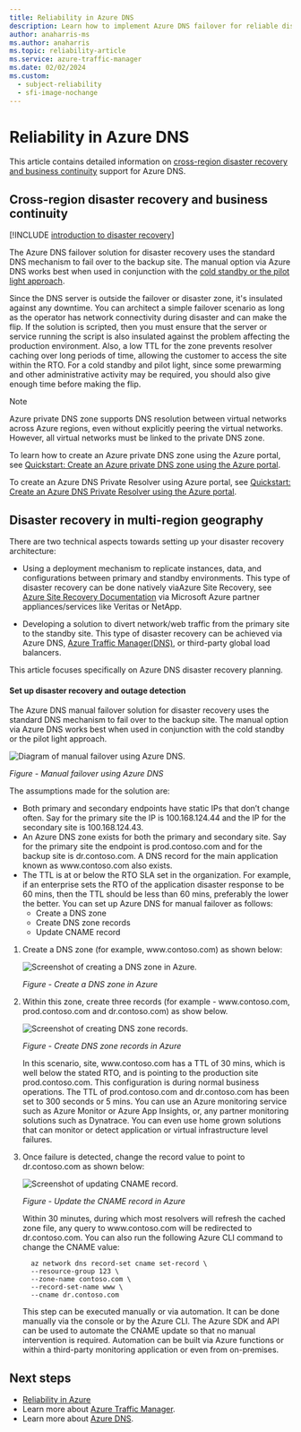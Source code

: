 ```yaml
---
title: Reliability in Azure DNS
description: Learn how to implement Azure DNS failover for reliable disaster recovery by using cross-region backup sites and automated DNS switching strategies.
author: anaharris-ms
ms.author: anaharris
ms.topic: reliability-article
ms.service: azure-traffic-manager
ms.date: 02/02/2024
ms.custom:
  - subject-reliability
  - sfi-image-nochange
---
```



# Reliability in Azure DNS

This article contains detailed information on [cross-region disaster recovery and business continuity](#cross-region-disaster-recovery-and-business-continuity) support for Azure DNS. 




## Cross-region disaster recovery and business continuity

[!INCLUDE [introduction to disaster recovery](includes/reliability-disaster-recovery-description-include.md)]


The Azure DNS failover solution for disaster recovery uses the standard DNS mechanism to fail over to the backup site. The manual option via Azure DNS works best when used in conjunction with the [cold standby or the pilot light approach](/azure/well-architected/reliability/highly-available-multi-region-design#active-passive).

Since the DNS server is outside the failover or disaster zone, it's insulated against any downtime. You can architect a simple failover scenario as long as the operator has network connectivity during disaster and can make the flip. If the solution is scripted, then you must ensure that the server or service running the script is also insulated against the problem affecting the production environment. Also, a low TTL for the zone prevents resolver caching over long periods of time, allowing the customer to access the site within the RTO. For a cold standby and pilot light, since some prewarming and other administrative activity may be required, you should also give enough time before making the flip.

>[!NOTE]
>Azure private DNS zone supports DNS resolution between virtual networks across Azure regions, even without explicitly peering the virtual networks.  However, all virtual networks must be linked to the private DNS zone. 

To learn how to create an Azure private DNS zone using the Azure portal, see [Quickstart: Create an Azure private DNS zone using the Azure portal](/azure/dns/private-dns-getstarted-portal). 

To create an Azure DNS Private Resolver using Azure portal, see [Quickstart: Create an Azure DNS Private Resolver using the Azure portal](/azure/dns/dns-private-resolver-get-started-portal).



## Disaster recovery in multi-region geography

There are two technical aspects towards setting up your disaster recovery architecture:

-  Using a deployment mechanism to replicate instances, data, and configurations between primary and standby environments. This type of disaster recovery can be done natively viaAzure Site Recovery, see [Azure Site Recovery Documentation](../site-recovery/index.yml) via Microsoft Azure partner appliances/services like Veritas or NetApp. 

- Developing a solution to divert network/web traffic from the primary site to the standby site. This type of disaster recovery can be achieved via Azure DNS, [Azure Traffic Manager(DNS)](reliability-traffic-manager.md), or third-party global load balancers. 

This article focuses specifically on Azure DNS disaster recovery planning.


#### Set up disaster recovery and outage detection 

The Azure DNS manual failover solution for disaster recovery uses the standard DNS mechanism to fail over to the backup site. The manual option via Azure DNS works best when used in conjunction with the cold standby or the pilot light approach.

![Diagram of manual failover using Azure DNS.](../networking/media/disaster-recovery-dns-traffic-manager/manual-failover-using-dns.png)

*Figure - Manual failover using Azure DNS*

The assumptions made for the solution are:
- Both primary and secondary endpoints have static IPs that don’t change often. Say for the primary site the IP is 100.168.124.44 and the IP for the secondary site is 100.168.124.43.
- An Azure DNS zone exists for both the primary and secondary site. Say for the primary site the endpoint is prod.contoso.com and for the backup site is dr.contoso.com. A DNS record for the main application known as www\.contoso.com also exists.   
- The TTL is at or below the RTO SLA set in the organization. For example, if an enterprise sets the RTO of the application disaster response to be 60 mins, then the TTL should be less than 60 mins, preferably the lower the better. 
  You can set up Azure DNS for manual failover as follows:
    - Create a DNS zone
    - Create DNS zone records
    - Update CNAME record

1. Create a DNS zone (for example, www\.contoso.com) as shown below:

    ![Screenshot of creating a DNS zone in Azure.](../networking/media/disaster-recovery-dns-traffic-manager/create-dns-zone.png)

    *Figure - Create a DNS zone in Azure*

1.  Within this zone, create three records (for example - www\.contoso.com, prod.contoso.com and dr.contoso.com) as show below.

    ![Screenshot of creating DNS zone records.](../networking/media/disaster-recovery-dns-traffic-manager/create-dns-zone-records.png)

    *Figure - Create DNS zone records in Azure*

    In this scenario, site, www\.contoso.com has a TTL of 30 mins, which is well below the stated RTO, and is pointing to the production site prod.contoso.com. This configuration is during normal business operations. The TTL of prod.contoso.com and dr.contoso.com has been set to 300 seconds or 5 mins. 
    You can use an Azure monitoring service such as Azure Monitor or Azure App Insights, or, any partner monitoring solutions such as Dynatrace. You can even use home grown solutions that can monitor or detect application or virtual infrastructure level failures.

1. Once failure is detected, change the record value to point to dr.contoso.com as shown below:
       
    ![Screenshot of updating CNAME record.](../networking/media/disaster-recovery-dns-traffic-manager/update-cname-record.png)
    
    *Figure - Update the CNAME record in Azure*
    
    Within 30 minutes, during which most resolvers will refresh the cached zone file, any query to www\.contoso.com will be redirected to dr.contoso.com.
    You can also run the following Azure CLI command to change the CNAME value:
     ```azurecli
       az network dns record-set cname set-record \
       --resource-group 123 \
       --zone-name contoso.com \
       --record-set-name www \
       --cname dr.contoso.com
    ```
    This step can be executed manually or via automation. It can be done manually via the console or by the Azure CLI. The Azure SDK and API can be used to automate the CNAME update so that no manual intervention is required. Automation can be built via Azure functions or within a third-party monitoring application or even from on-premises.


## Next steps

- [Reliability in Azure](/azure/reliability/availability-zones-overview)
- Learn more about [Azure Traffic Manager](../traffic-manager/traffic-manager-overview.md).
- Learn more about [Azure DNS](../dns/dns-overview.md).
